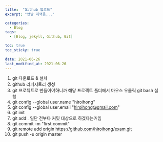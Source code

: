 ```yaml
---
title:  "Github 업로드"
excerpt: "맨날 까먹음..."

categories:
  - Blog
tags:
  - [Blog, jekyll, Github, Git]

toc: true
toc_sticky: true
 
date: 2021-06-26
last_modified_at: 2021-06-26
---
```



1. git 다운로드 & 설치
  2. github 리퍼지토리 생성
  3. git 프로젝트로 만들어야하니까 해당 프로젝트 폴더에서 마우스 우클릭 git bash 실행
  4. git config --global user.name "hiroihong"
  5. git config --global user.email "hiroihong@gmail.com"
  6. git init
  7. git add .           일단 전부다 커밋 대상으로 하겠다는거임
  8. git commit -m "first commit"
  9. git remote add origin https://github.com/hiroihong/exam.git
  10. git push -u origin master
